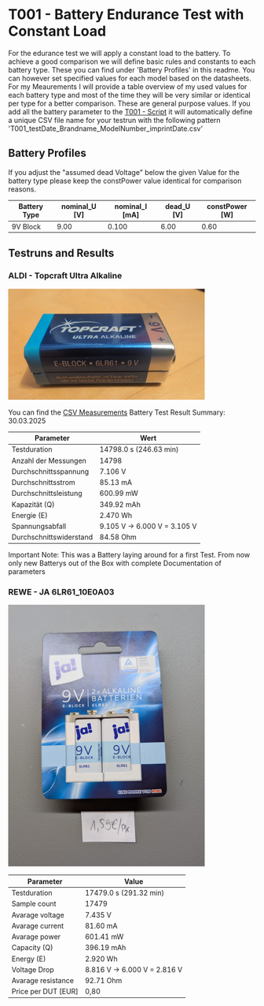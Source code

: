 # T001 - Battery Endurance Test with Constant Load

For the edurance test we will apply a constant load to the battery.
To achieve a good comparison we will define basic rules and constants to each battery type.
These you can find under 'Battery Profiles' in this readme.
You can however set specified values for each model based on the datasheets. For my Meaurements I will 
provide a table overview of my used values for each battery type and most of the time they will be
very similar or identical per type for a better comparison. These are general purpose values.
If you add all the battery parameter to the [T001 - Script](../../../DeviceTools/SDL1020X-E/T001_BatteryEnduranceTest.py)
it will automatically define a unique CSV file name for your testrun with the following pattern 
'T001_testDate_Brandname_ModelNumber_imprintDate.csv'

## Battery Profiles 
If you adjust the "assumed dead Voltage" below the given Value for the battery type please keep
the constPower value identical for comparison reasons.

| Battery Type  | nominal_U [V] | nominal_I [mA] | dead_U [V] | constPower [W]  |
|---------------|---------------|----------------|------------|-----------------|
| 9V Block      | 9.00          | 0.100          | 6.00       | 0.60            |


## Testruns and Results
### ALDI - Topcraft Ultra Alkaline
<img src="../../../src/res/T001/Topcraft_6LR61_30-03-2025.jpg" alt="Topcraft Block" width="400"/>

You can find the [CSV Measurements](T001_30-03-2025_Topcraft_6LR61_01-2023.csv)
Battery Test Result Summary: 30.03.2025

| Parameter               | Wert                        |
|-------------------------|-----------------------------|
| Testduration            | 14798.0 s (246.63 min)      |
| Anzahl der Messungen    | 14798                       |
| Durchschnittsspannung   | 7.106 V                     |
| Durchschnittsstrom      | 85.13 mA                    |
| Durchschnittsleistung   | 600.99 mW                   |
| Kapazität (Q)           | 349.92 mAh                  |
| Energie (E)             | 2.470 Wh                    |
| Spannungsabfall         | 9.105 V → 6.000 V = 3.105 V |
| Durchschnittswiderstand | 84.58 Ohm                   |

Important Note: This was a Battery laying around for a first Test. From now only new Batterys
out of the Box with complete Documentation of parameters


### REWE - JA 6LR61_10E0A03
<img src="../../../src/res/T001/JA_9V_Alkaline.jpg" alt="Panasonic Block" width="400"/>

| Parameter                 | Value                       |
|---------------------------|-----------------------------|
| Testduration              | 17479.0 s (291.32 min)      |
| Sample count              | 17479                       |
| Avarage voltage           | 7.435 V                     |
| Avarage current           | 81.60 mA                    |
| Avarage power             | 601.41 mW                   |
| Capacity (Q)              | 396.19 mAh                  |
| Energy (E)                | 2.920 Wh                    |
| Voltage Drop              | 8.816 V → 6.000 V = 2.816 V |
| Avarage resistance        | 92.71 Ohm                   |
| Price per DUT [EUR]       | 0,80                        |


